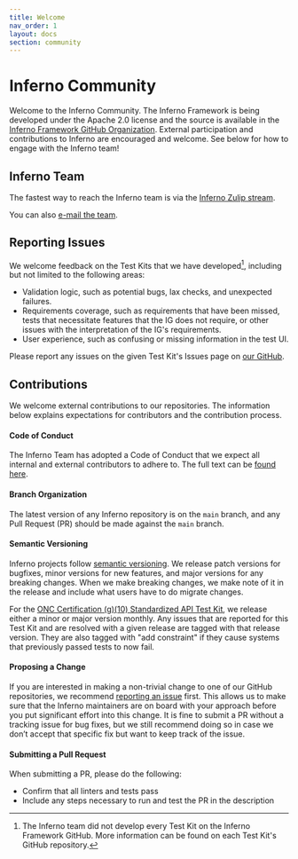 ```yaml
---
title: Welcome
nav_order: 1
layout: docs
section: community
---
```

# Inferno Community

Welcome to the Inferno Community.  The Inferno Framework is being developed
under the Apache 2.0 license and the source is available in the [Inferno Framework GitHub Organization](https://github.com/inferno-framework).  External participation and contributions to Inferno are encouraged and welcome. See below for how to engage with the Inferno team!

## Inferno Team

The fastest way to reach the Inferno team is via the [Inferno Zulip
stream](https://chat.fhir.org/#narrow/stream/179309-inferno).

You can also
[e-mail the team](mailto:inferno@groups.mitre.org).

## Reporting Issues

We welcome feedback on the Test Kits that we have developed[^1], including but not limited to the following areas:

[^1]: The Inferno team did not develop every Test Kit on the Inferno Framework GitHub. More information can be found on each Test Kit's GitHub repository.

- Validation logic, such as potential bugs, lax checks, and unexpected failures.
- Requirements coverage, such as requirements that have been missed, tests that necessitate features that the IG does not require, or other issues with the interpretation of the IG's requirements.
- User experience, such as confusing or missing information in the test UI.

Please report any issues on the given Test Kit's Issues page on [our GitHub](https://github.com/inferno-framework).

## Contributions

We welcome external contributions to our repositories. The information below explains expectations for contributors and the contribution process.

#### Code of Conduct

The Inferno Team has adopted a Code of Conduct that we expect all internal and external contributors to adhere to. The full text can be [found here](/community/code-of-conduct).

#### Branch Organization

The latest version of any Inferno repository is on the `main` branch, and any Pull Request (PR) should be made against the `main` branch.

#### Semantic Versioning

Inferno projects follow [semantic versioning](https://semver.org/). We release patch versions for bugfixes, minor versions for new features, and major versions for any breaking changes. When we make breaking changes, we make note of it in the release and include what users have to do migrate changes.

For the [ONC Certification (g)(10) Standardized API Test Kit](https://github.com/onc-healthit/onc-certification-g10-test-kit), we release either a minor or major version monthly. Any issues that are reported for this Test Kit and are resolved with a given release are tagged with that release version. They are also tagged with "add constraint" if they cause systems that previously passed tests to now fail.

#### Proposing a Change

If you are interested in making a non-trivial change to one of our GitHub repositories, we recommend [reporting an issue](#reporting-issues) first. This allows us to make sure that the Inferno maintainers are on board with your approach before you put significant effort into this change. It is fine to submit a PR without a tracking issue for bug fixes, but we still recommend doing so in case we don’t accept that specific fix but want to keep track of the issue.

#### Submitting a Pull Request

When submitting a PR, please do the following:
- Confirm that all linters and tests pass
- Include any steps necessary to run and test the PR in the description
